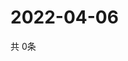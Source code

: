 # 2022-04-06
  共 0条

  <!-- BEGIN -->
  <!-- 最后更新时间Wed Apr 06 2022 04:07:09 GMT+0000 (Coordinated Universal Time) -->
  
  <!-- END -->
  
  